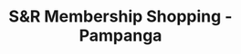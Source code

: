 ---
title: "S&R Membership Shopping - Pampanga"
url: /san-fernando/sandr-membership-shopping-pampanga/
shop: wholesale
---